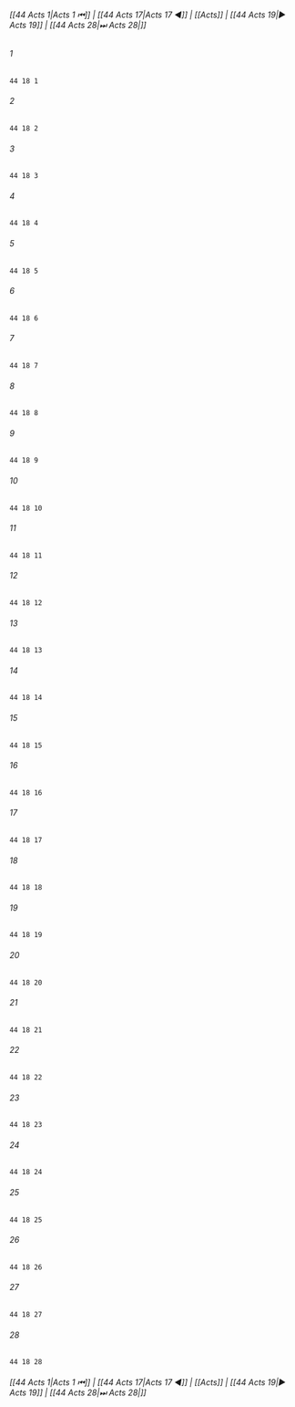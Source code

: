 
###### [[44 Acts 1|Acts 1 ⏮]] | [[44 Acts 17|Acts 17 ◀]] | [[Acts]] | [[44 Acts 19|▶ Acts 19]] | [[44 Acts 28|⏭ Acts 28|]]

###### 1
``` verse
44 18 1 
```
###### 2
``` verse
44 18 2 
```
###### 3
``` verse
44 18 3 
```
###### 4
``` verse
44 18 4 
```
###### 5
``` verse
44 18 5 
```
###### 6
``` verse
44 18 6 
```
###### 7
``` verse
44 18 7 
```
###### 8
``` verse
44 18 8 
```
###### 9
``` verse
44 18 9 
```
###### 10
``` verse
44 18 10 
```
###### 11
``` verse
44 18 11 
```
###### 12
``` verse
44 18 12 
```
###### 13
``` verse
44 18 13 
```
###### 14
``` verse
44 18 14 
```
###### 15
``` verse
44 18 15 
```
###### 16
``` verse
44 18 16 
```
###### 17
``` verse
44 18 17 
```
###### 18
``` verse
44 18 18 
```
###### 19
``` verse
44 18 19 
```
###### 20
``` verse
44 18 20 
```
###### 21
``` verse
44 18 21 
```
###### 22
``` verse
44 18 22 
```
###### 23
``` verse
44 18 23 
```
###### 24
``` verse
44 18 24 
```
###### 25
``` verse
44 18 25 
```
###### 26
``` verse
44 18 26 
```
###### 27
``` verse
44 18 27 
```
###### 28
``` verse
44 18 28 
```

###### [[44 Acts 1|Acts 1 ⏮]] | [[44 Acts 17|Acts 17 ◀]] | [[Acts]] | [[44 Acts 19|▶ Acts 19]] | [[44 Acts 28|⏭ Acts 28|]]

